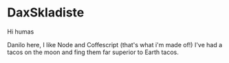 # DaxSkladiste

Hi humas

Danilo here, I like Node and Coffescript (that's what i'm made of!)
I've had a tacos on the moon and fing them far superior to Earth tacos. 

